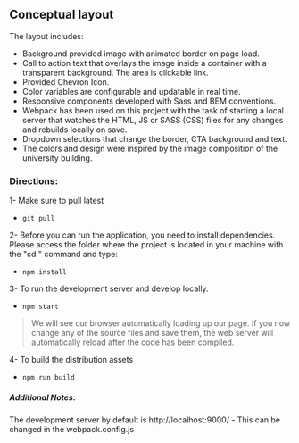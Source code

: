 ## Conceptual layout

The layout includes:
- Background provided image with animated border on page load.
- Call to action text that overlays the image inside a container with a transparent background. The area is clickable link.
- Provided Chevron Icon.
- Color variables are configurable and updatable in real time.
- Responsive components developed with Sass and BEM conventions.
- Webpack has been used on this project with the task of starting a local server that watches the HTML, JS or SASS (CSS) files for any changes and rebuilds locally on save.
- Dropdown selections that change the border, CTA background and text.
- The colors and design were inspired by the image composition of the university building. 


### Directions:

1- Make sure to pull latest

* `git pull`

2- Before you can run the application, you need to install dependencies. Please access the folder where the project is located in your machine with the "cd " command and type:

* `npm install`

3- To run the development server and develop locally.

* `npm start`

> We will see our browser automatically loading up our page. If you now change any of the source files and save them, the web server will automatically reload after the code has been compiled.

4- To build the distribution assets

* `npm run build`


##### Additional Notes:

The development server by default is http://localhost:9000/ - This can be changed in the webpack.config.js